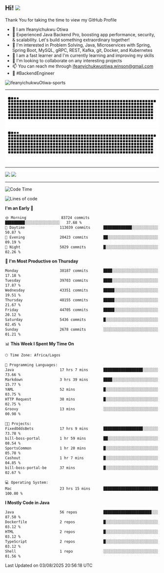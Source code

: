 <!-- BLOG-POST-LIST:START --><!-- BLOG-POST-LIST:END -->

## Hi! <img src="https://media.giphy.com/media/hvRJCLFzcasrR4ia7z/giphy.gif" width="4%"> 

Thank You for taking the time to view my GitHub Profile

- 👋 I am Ifeanyichukwu Otiwa
- 🚀 Experienced Java Backend Pro, boosting app performance, security, & scalability. Let's build something extraordinary together!
- 👀 I'm interested in Problem Solving, Java, Microservices with Spring, Spring Boot, MySQL, gRPC, REST, Kafka, git, Docker, and Kubernetes
- 🌱 I am a fast learner and I'm currently learning and improving my skills
- 💞️ I'm looking to collaborate on any interesting projects
- 📫 You can reach me through ifeanyichukwuotiwa.winson@gmail.com
- 🚀 #BackendEngineer

<p align="left" marginTop="10px"> <img src="https://komarev.com/ghpvc/?username=ifeanyichukwuOtiwa-sports&label=Profile%20views&color=0e75b6&style=for-the-badge" alt="ifeanyichukwuOtiwa-sports" /> </p>

***

<!--🐍📈SNAKEGRAPH / 🌐WEBSITE: https://github.com/Platane/snk -->
![github contribution grid snake animation](https://raw.githubusercontent.com/ifeanyichukwuOtiwa-sports/ifeanyichukwuOtiwa-sports/output/github-contribution-grid-snake-dark.svg#gh-dark-mode-only)![github contribution grid snake animation](https://raw.githubusercontent.com/ifeanyichukwuOtiwa-sports/ifeanyichukwuOtiwa-sports/output/github-contribution-grid-snake.svg#gh-light-mode-only)

***

<p float="left">
  <img float="left" src="https://github-readme-stats.vercel.app/api?username=ifeanyichukwuOtiwa-sports&count_private=true&include_all_commits=true&theme=react&show_icons=true" />
  <img float="right" src="https://github-readme-stats.vercel.app/api/top-langs/?username=ifeanyichukwuOtiwa-sports&layout=compact&show_icons=true&theme=react" /> 
</p>

***



<!--START_SECTION:waka-->
![Code Time](http://img.shields.io/badge/Code%20Time-4%2C033%20hrs%2018%20mins-blue)

![Lines of code](https://img.shields.io/badge/From%20Hello%20World%20I%27ve%20Written-61.2%20million%20lines%20of%20code-blue)

**I'm an Early 🐤** 

```text
🌞 Morning                83724 commits       █████████░░░░░░░░░░░░░░░░   37.68 % 
🌆 Daytime                113039 commits      █████████████░░░░░░░░░░░░   50.87 % 
🌃 Evening                20423 commits       ██░░░░░░░░░░░░░░░░░░░░░░░   09.19 % 
🌙 Night                  5029 commits        █░░░░░░░░░░░░░░░░░░░░░░░░   02.26 % 
```
📅 **I'm Most Productive on Thursday** 

```text
Monday                   38187 commits       ████░░░░░░░░░░░░░░░░░░░░░   17.18 % 
Tuesday                  39703 commits       ████░░░░░░░░░░░░░░░░░░░░░   17.87 % 
Wednesday                43351 commits       █████░░░░░░░░░░░░░░░░░░░░   19.51 % 
Thursday                 48155 commits       █████░░░░░░░░░░░░░░░░░░░░   21.67 % 
Friday                   44705 commits       █████░░░░░░░░░░░░░░░░░░░░   20.12 % 
Saturday                 5436 commits        █░░░░░░░░░░░░░░░░░░░░░░░░   02.45 % 
Sunday                   2678 commits        ░░░░░░░░░░░░░░░░░░░░░░░░░   01.21 % 
```


📊 **This Week I Spent My Time On** 

```text
🕑︎ Time Zone: Africa/Lagos

💬 Programming Languages: 
Java                     17 hrs 7 mins       ██████████████████░░░░░░░   73.66 % 
Markdown                 3 hrs 39 mins       ████░░░░░░░░░░░░░░░░░░░░░   15.77 % 
YAML                     52 mins             █░░░░░░░░░░░░░░░░░░░░░░░░   03.75 % 
HTTP Request             38 mins             █░░░░░░░░░░░░░░░░░░░░░░░░   02.75 % 
Groovy                   13 mins             ░░░░░░░░░░░░░░░░░░░░░░░░░   00.98 % 

🐱‍💻 Projects: 
FixedOddsBets            17 hrs 9 mins       ██████████████████░░░░░░░   73.78 % 
bill-boss-portal         1 hr 59 mins        ██░░░░░░░░░░░░░░░░░░░░░░░   08.54 % 
SportsCommon             1 hr 20 mins        █░░░░░░░░░░░░░░░░░░░░░░░░   05.78 % 
Cashout                  1 hr 7 mins         █░░░░░░░░░░░░░░░░░░░░░░░░   04.85 % 
bill-boss-portal-be      37 mins             █░░░░░░░░░░░░░░░░░░░░░░░░   02.67 % 

💻 Operating System: 
Mac                      23 hrs 15 mins      █████████████████████████   100.00 % 
```

**I Mostly Code in Java** 

```text
Java                     56 repos            ██████████████████████░░░   87.50 % 
Dockerfile               2 repos             █░░░░░░░░░░░░░░░░░░░░░░░░   03.12 % 
HTML                     2 repos             █░░░░░░░░░░░░░░░░░░░░░░░░   03.12 % 
TypeScript               2 repos             █░░░░░░░░░░░░░░░░░░░░░░░░   03.12 % 
Shell                    1 repo              ░░░░░░░░░░░░░░░░░░░░░░░░░   01.56 % 
```




 Last Updated on 03/08/2025 20:56:18 UTC
<!--END_SECTION:waka-->

<!--
<p align="center">
![trophy](https://github-profile-trophy.vercel.app/?username=ifeanyichukwuOtiwa-sports&theme=onedark) (https://github.com/ryo-ma/github-profile-trophy)
</p>
-->

<!---
ifeanyi-otiwa/ifeanyi-otiwa is a ✨ special ✨ repository because its `README.md` (this file) appears on your GitHub profile.
You can click the Preview link to take a look at your changes.
--->
